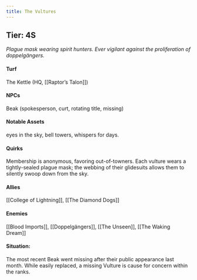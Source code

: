 ```yaml
---
title: The Vultures
---
```


## Tier: 4S
*Plague mask wearing spirit hunters. Ever vigilant against the proliferation of doppelgängers.* 

#### **Turf**
The Kettle (HQ, [[Raptor’s Talon]])

#### **NPCs**
Beak (spokesperson, curt, rotating title, missing)

#### **Notable Assets**
eyes in the sky, bell towers, whispers for days.

#### **Quirks**
Membership is anonymous, favoring out-of-towners. Each vulture wears a tightly-sealed plague mask; the webbing of their glidesuits allows them to silently swoop down from the sky. 

#### **Allies**
[[College of Lightning]], [[The Diamond Dogs]]

#### **Enemies**
[[Blood Imports]], [[Doppelgängers]], [[The Unseen]], [[The Waking Dream]]

#### **Situation**:
The most recent Beak went missing after their public appearance last month. While easily replaced, a missing Vulture is cause for concern within the ranks. 